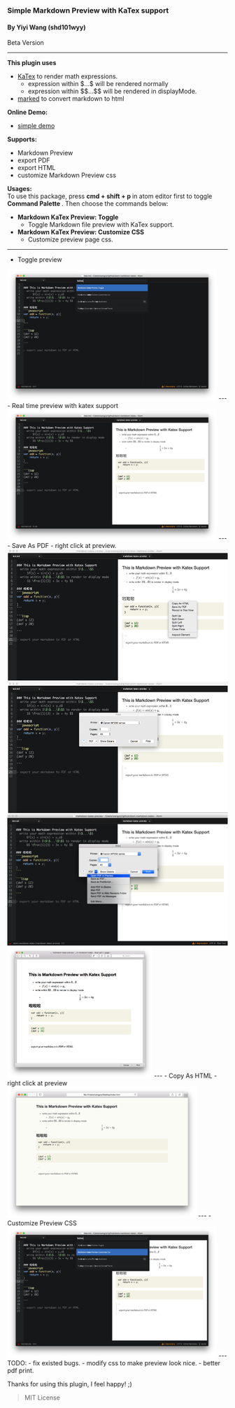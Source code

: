 ### Simple Markdown Preview with KaTex support
#### By Yiyi Wang (shd101wyy)
Beta Version

---
<strong>This plugin uses</strong>
- [KaTex](https://github.com/Khan/KaTeX) to render math expressions.
    - expression within $\$...\$$ will be rendered normally
    - expression within $\$\$...\$\$$ will be rendered in displayMode.
- [marked](https://github.com/chjj/marked) to convert markdown to html

<strong>Online Demo:  </strong>
- [simple demo](https://rawgit.com/shd101wyy/atom-markdown-katex/master/index_katex.html)

<strong>Supports:</strong>
- Markdown Preview
- export PDF
- export HTML
- customize Markdown Preview css

<strong>Usages:</strong>  
To use this package, press <strong> cmd + shift + p </strong> in atom editor first to toggle <strong> Command Palette </strong>. Then choose the commands below:
- <strong>Markdown KaTex Preview: Toggle</strong>
    - Toggle Markdown file preview with KaTex support.
- <strong>Markdown KaTex Preview: Customize CSS</strong>
    - Customize preview page css.  
---
- Toggle preview
<img src="./screenshot/1.png" height="300">
---
- Real time preview with katex support
<img src="./screenshot/2.png" height="300">  
---
- Save As PDF - right click at preview.
<img src="./screenshot/3.png" height="300">  
<img src="./screenshot/4.png" height="300">  
<img src="./screenshot/5.png" height="300">  
<img src="./screenshot/6.png" height="300">  
---
- Copy As HTML - right click at preview
<img src="./screenshot/7.png" height="300">  
---
- Customize Preview CSS
<img src="./screenshot/8.png" height="300">  
---
TODO:
- fix existed bugs.
- modify css to make preview look nice.
- better pdf print.

Thanks for using this plugin, I feel happy! ;)


> MIT License
